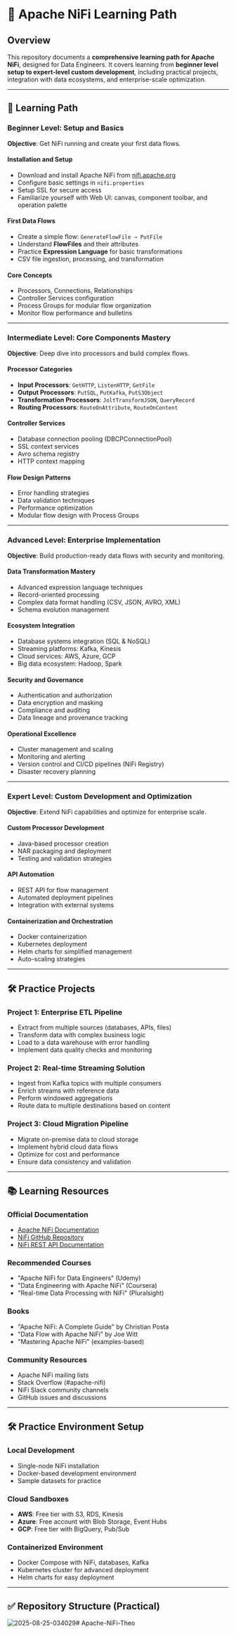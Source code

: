 # 📘 Apache NiFi Learning Path

## Overview
This repository documents a **comprehensive learning path for Apache NiFi**, designed for Data Engineers. It covers learning from **beginner level setup to expert-level custom development**, including practical projects, integration with data ecosystems, and enterprise-scale optimization.

---

## 🎯 Learning Path

### **Beginner Level: Setup and Basics**
**Objective**: Get NiFi running and create your first data flows.

#### Installation and Setup
- Download and install Apache NiFi from [nifi.apache.org](https://nifi.apache.org)
- Configure basic settings in `nifi.properties`
- Setup SSL for secure access
- Familiarize yourself with Web UI: canvas, component toolbar, and operation palette

#### First Data Flows
- Create a simple flow: `GenerateFlowFile → PutFile`
- Understand **FlowFiles** and their attributes
- Practice **Expression Language** for basic transformations
- CSV file ingestion, processing, and transformation

#### Core Concepts
- Processors, Connections, Relationships
- Controller Services configuration
- Process Groups for modular flow organization
- Monitor flow performance and bulletins

---

### **Intermediate Level: Core Components Mastery**
**Objective**: Deep dive into processors and build complex flows.

#### Processor Categories
- **Input Processors**: `GetHTTP`, `ListenHTTP`, `GetFile`
- **Output Processors**: `PutSQL`, `PutKafka`, `PutS3Object`
- **Transformation Processors**: `JoltTransformJSON`, `QueryRecord`
- **Routing Processors**: `RouteOnAttribute`, `RouteOnContent`

#### Controller Services
- Database connection pooling (DBCPConnectionPool)
- SSL context services
- Avro schema registry
- HTTP context mapping

#### Flow Design Patterns
- Error handling strategies
- Data validation techniques
- Performance optimization
- Modular flow design with Process Groups

---

### **Advanced Level: Enterprise Implementation**
**Objective**: Build production-ready data flows with security and monitoring.

#### Data Transformation Mastery
- Advanced expression language techniques
- Record-oriented processing
- Complex data format handling (CSV, JSON, AVRO, XML)
- Schema evolution management

#### Ecosystem Integration
- Database systems integration (SQL & NoSQL)
- Streaming platforms: Kafka, Kinesis
- Cloud services: AWS, Azure, GCP
- Big data ecosystem: Hadoop, Spark

#### Security and Governance
- Authentication and authorization
- Data encryption and masking
- Compliance and auditing
- Data lineage and provenance tracking

#### Operational Excellence
- Cluster management and scaling
- Monitoring and alerting
- Version control and CI/CD pipelines (NiFi Registry)
- Disaster recovery planning

---

### **Expert Level: Custom Development and Optimization**
**Objective**: Extend NiFi capabilities and optimize for enterprise scale.

#### Custom Processor Development
- Java-based processor creation
- NAR packaging and deployment
- Testing and validation strategies

#### API Automation
- REST API for flow management
- Automated deployment pipelines
- Integration with external systems

#### Containerization and Orchestration
- Docker containerization
- Kubernetes deployment
- Helm charts for simplified management
- Auto-scaling strategies

---

## 🛠️ Practice Projects

### **Project 1: Enterprise ETL Pipeline**
- Extract from multiple sources (databases, APIs, files)
- Transform data with complex business logic
- Load to a data warehouse with error handling
- Implement data quality checks and monitoring

### **Project 2: Real-time Streaming Solution**
- Ingest from Kafka topics with multiple consumers
- Enrich streams with reference data
- Perform windowed aggregations
- Route data to multiple destinations based on content

### **Project 3: Cloud Migration Pipeline**
- Migrate on-premise data to cloud storage
- Implement hybrid cloud data flows
- Optimize for cost and performance
- Ensure data consistency and validation

---

## 📚 Learning Resources

### Official Documentation
- [Apache NiFi Documentation](https://nifi.apache.org/docs.html)
- [NiFi GitHub Repository](https://github.com/apache/nifi)
- [NiFi REST API Documentation](https://nifi.apache.org/docs/nifi-docs/rest-api/)

### Recommended Courses
- "Apache NiFi for Data Engineers" (Udemy)
- "Data Engineering with Apache NiFi" (Coursera)
- "Real-time Data Processing with NiFi" (Pluralsight)

### Books
- "Apache NiFi: A Complete Guide" by Christian Posta
- "Data Flow with Apache NiFi" by Joe Witt
- "Mastering Apache NiFi" (examples-based)

### Community Resources
- Apache NiFi mailing lists
- Stack Overflow (#apache-nifi)
- NiFi Slack community channels
- GitHub issues and discussions

---

## 🛠️ Practice Environment Setup

### Local Development
- Single-node NiFi installation
- Docker-based development environment
- Sample datasets for practice

### Cloud Sandboxes
- **AWS**: Free tier with S3, RDS, Kinesis
- **Azure**: Free account with Blob Storage, Event Hubs
- **GCP**: Free tier with BigQuery, Pub/Sub

### Containerized Environment
- Docker Compose with NiFi, databases, Kafka
- Kubernetes cluster for advanced deployment
- Helm charts for easy deployment

---

## ✅ Repository Structure (Practical)

![2025-08-25-034029](2025-08-25-034029.png)#   A p a c h e - N i F i - T h e o  
 